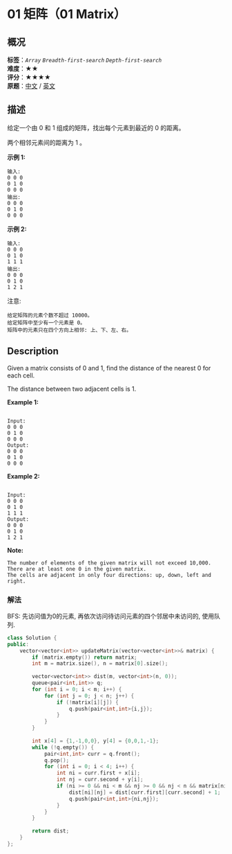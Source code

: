 # 01 矩阵（01 Matrix）
## 概况
**标签**：*`Array`*  *`Breadth-first-search`*  *`Depth-first-search`*<br>
**难度**：★★<br>
**评分**：★★★★<br>
**原题**：[中文](https://leetcode-cn.com/problems/01-matrix) / [英文](https://leetcode.com/problems/01-matrix)

## 描述
给定一个由 0 和 1 组成的矩阵，找出每个元素到最近的 0 的距离。

两个相邻元素间的距离为 1 。

**示例 1:**
```
输入:
0 0 0
0 1 0
0 0 0
输出:
0 0 0
0 1 0
0 0 0
```

**示例 2:**
```
输入:
0 0 0
0 1 0
1 1 1
输出:
0 0 0
0 1 0
1 2 1
```

注意:

	给定矩阵的元素个数不超过 10000。
	给定矩阵中至少有一个元素是 0。
	矩阵中的元素只在四个方向上相邻: 上、下、左、右。

## Description
Given a matrix consists of 0 and 1, find the distance of the nearest 0 for each cell.

The distance between two adjacent cells is 1.

**Example 1:**
```
 
Input:
0 0 0
0 1 0
0 0 0
Output:
0 0 0
0 1 0
0 0 0
```

**Example 2:**
```
 
Input:
0 0 0
0 1 0
1 1 1
Output:
0 0 0
0 1 0
1 2 1
```

**Note:**

    The number of elements of the given matrix will not exceed 10,000.
    There are at least one 0 in the given matrix.
    The cells are adjacent in only four directions: up, down, left and right.

### 解法
BFS: 先访问值为0的元素, 再依次访问待访问元素的四个邻居中未访问的, 使用队列.

```c++
class Solution {
public:
    vector<vector<int>> updateMatrix(vector<vector<int>>& matrix) {
        if (matrix.empty()) return matrix;
        int m = matrix.size(), n = matrix[0].size();
        
        vector<vector<int>> dist(m, vector<int>(n, 0));
        queue<pair<int,int>> q;
        for (int i = 0; i < m; i++) {
            for (int j = 0; j < n; j++) {
                if (!matrix[i][j]) {
                    q.push(pair<int,int>{i,j});
                }
            }
        }
        
        int x[4] = {1,-1,0,0}, y[4] = {0,0,1,-1};
        while (!q.empty()) {
            pair<int,int> curr = q.front();
            q.pop();
            for (int i = 0; i < 4; i++) {
                int ni = curr.first + x[i];
                int nj = curr.second + y[i];
                if (ni >= 0 && ni < m && nj >= 0 && nj < n && matrix[ni][nj] && !dist[ni][nj]) {
                    dist[ni][nj] = dist[curr.first][curr.second] + 1;
                    q.push(pair<int,int>{ni,nj});
                }
            }
        }
        
        return dist;
    }
};
```
